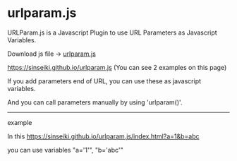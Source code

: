 # urlparam.js
URLParam.js is a Javascript Plugin to use URL Parameters as Javascript Variables.

Download js file → <a id="raw-url" href="https://sinseiki.github.io/urlparam.js/urlparam.js" download target="_blank">urlparam.js</a>


https://sinseiki.github.io/urlparam.js
(You can see 2 examples on this page)

If you add parameters end of URL, you can use these as javascript variables.

And you can call parameters manually by using 'urlparam()'.

<hr>
example

In this https://sinseiki.github.io/urlparam.js/index.html?a=1&b=abc

you can use variables "a='1'", "b='abc'"
